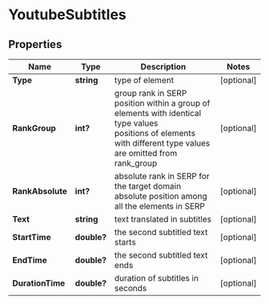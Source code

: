 # YoutubeSubtitles


## Properties

| Name | Type | Description | Notes |
|------------ | ------------- | ------------- | -------------|
**Type** | **string** | type of element |[optional]|
**RankGroup** | **int?** | group rank in SERP<br>position within a group of elements with identical type values<br>positions of elements with different type values are omitted from rank_group |[optional]|
**RankAbsolute** | **int?** | absolute rank in SERP for the target domain<br>absolute position among all the elements in SERP |[optional]|
**Text** | **string** | text translated in subtitles |[optional]|
**StartTime** | **double?** | the second subtitled text starts |[optional]|
**EndTime** | **double?** | the second subtitled text ends |[optional]|
**DurationTime** | **double?** | duration of subtitles in seconds |[optional]|